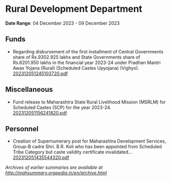 # Rural Development Department

**Date Range**: 04 December 2023 - 09 December 2023


## Funds
- Regarding disbursement of the first installment of Central Governments share of Rs.9302.925 lakhs and State Governments share of Rs.6201.950 lakhs in the financial year 2023-24 under Pradhan Mantri Awas Yojana (Rural) (Scheduled Castes Upyojana) (Vighyo).\
  [202312051245103720.pdf](https://gr.maharashtra.gov.in/Site/Upload/Government%20Resolutions/English/202312051245103720.pdf)

## Miscellaneous
- Fund release to Maharashtra State Rural Livelihood Mission (MSRLM) for Scheduled Castes (SCP) for the year 2023-24.\
  [202312051156241820.pdf](https://gr.maharashtra.gov.in/Site/Upload/Government%20Resolutions/English/202312051156241820.pdf)

## Personnel
- Creation of Supernumerary post for Maharashtra Development Services, Group-B cadre Shri. B.R. Koli who has been appointed from Scheduled Tribe Category but caste validity certificate invalidated...\
  [202312051435544320.pdf](https://gr.maharashtra.gov.in/Site/Upload/Government%20Resolutions/English/202312051435544320.pdf)


*Archives of earlier summaries are available at http://mahsummary.orgpedia.in/en/archive.html*